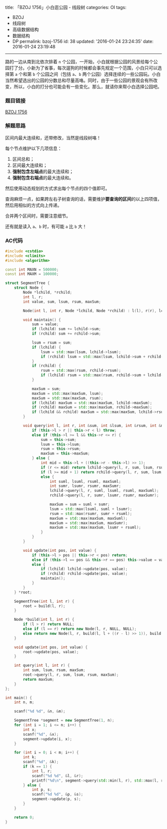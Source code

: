 title: 「BZOJ 1756」小白逛公园 - 线段树
categories: OI
tags: 
  - BZOJ
  - 线段树
  - 高级数据结构
  - 数据结构
  - DP
permalink: bzoj-1756
id: 38
updated: '2016-01-24 23:24:35'
date: 2016-01-24 23:19:48
---

路的一边从南到北依次排着 `n` 个公园，一开始，小白就根据公园的风景给每个公园打了分。小新为了省事，每次遛狗的时候都会事先规定一个范围，小白只可以选择第 `a` 个和第 `b` 个公园之间（包括 `a`、`b` 两个公园）选择连续的一些公园玩。小白当然希望选出的公园的分数总和尽量高咯。同时，由于一些公园的景观会有所改变，所以，小白的打分也可能会有一些变化。那么，就请你来帮小白选择公园吧。

<!-- more -->

### 题目链接
[BZOJ 1756](http://www.lydsy.com/JudgeOnline/problem.php?id=1756)

### 解题思路
区间内最大连续和，还带修改，当然是线段树咯！

每个节点维护以下几项信息：

1. 区间总和；
2. 区间最大连续和；
3. **强制包含左端点**的最大连续和；
4. **强制包含右端点**的最大连续和。

然后使用动态规划的方式求出每个节点的四个值即可。

查询麻烦一点，如果跨左右子树查询的话，需要维护**要查询的区间**的以上四项值，然后用相似的方式向上传递。

合并两个区间时，需要注意细节。

还有就是读入 `a`、`b` 时，有可能 `a` 比 `b` 大！

### AC代码
```cpp
#include <cstdio>
#include <climits>
#include <algorithm>

const int MAXN = 500000;
const int MAXM = 100000;

struct SegmentTree {
	struct Node {
		Node *lchild, *rchild;
		int l, r;
		int value, sum, lsum, rsum, maxSum;

		Node(int l, int r, Node *lchild, Node *rchild) : l(l), r(r), lchild(lchild), rchild(rchild) {}

		void maintain() {
			sum = value;
			if (lchild) sum += lchild->sum;
			if (rchild) sum += rchild->sum;

			lsum = rsum = sum;
			if (lchild) {
				lsum = std::max(lsum, lchild->lsum);
				if (rchild) lsum = std::max(lsum, lchild->sum + rchild->lsum);
			}
			if (rchild) {
				rsum = std::max(rsum, rchild->rsum);
				if (lchild) rsum = std::max(rsum, rchild->sum + lchild->rsum);
			}

			maxSum = sum;
			maxSum = std::max(maxSum, lsum);
			maxSum = std::max(maxSum, rsum);
			if (lchild) maxSum = std::max(maxSum, lchild->maxSum);
			if (rchild) maxSum = std::max(maxSum, rchild->maxSum);
			if (lchild && rchild) maxSum = std::max(maxSum, lchild->rsum + rchild->lsum);
		}

		void query(int l, int r, int &sum, int &lsum, int &rsum, int &maxSum) {
			if (this->l > r || this->r < l) throw;
			else if (this->l >= l && this->r <= r) {
				sum = this->sum;
				lsum = this->lsum;
				rsum = this->rsum;
				maxSum = this->maxSum;
			} else {
				int mid = this->l + ((this->r - this->l) >> 1);
				if (r <= mid) return lchild->query(l, r, sum, lsum, rsum, maxSum);
				if (l >= mid + 1) return rchild->query(l, r, sum, lsum, rsum, maxSum);
				else {
					int suml, lsuml, rsuml, maxSuml;
					int sumr, lsumr, rsumr, maxSumr;
					lchild->query(l, r, suml, lsuml, rsuml, maxSuml);
					rchild->query(l, r, sumr, lsumr, rsumr, maxSumr);

					maxSum = sum = suml + sumr;
					lsum = std::max(lsuml, suml + lsumr);
					rsum = std::max(rsumr, sumr + rsuml);
					maxSum = std::max(maxSum, maxSuml);
					maxSum = std::max(maxSum, maxSumr);
					maxSum = std::max(maxSum, lsumr + rsuml);
				}
			}
		}

		void update(int pos, int value) {
			if (this->l > pos || this->r < pos) return;
			else if (this->l == pos && this->r == pos) this->value = value, maintain();
			else {
				if (lchild) lchild->update(pos, value);
				if (rchild) rchild->update(pos, value);
				maintain();
			}
		}
	} *root;

	SegmentTree(int l, int r) {
		root = build(l, r);
	}

	Node *build(int l, int r) {
		if (l > r) return NULL;
		else if (l == r) return new Node(l, r, NULL, NULL);
		else return new Node(l, r, build(l, l + ((r - l) >> 1)), build(l + ((r - l) >> 1) + 1, r));
	}

	void update(int pos, int value) {
		root->update(pos, value);
	}

	int query(int l, int r) {
		int sum, lsum, rsum, maxSum;
		root->query(l, r, sum, lsum, rsum, maxSum);
		return maxSum;
	}
};

int main() {
	int n, m;

	scanf("%d %d", &n, &m);

	SegmentTree *segment = new SegmentTree(1, n);
	for (int i = 1; i <= n; i++) {
		int x;
		scanf("%d", &x);
		segment->update(i, x);
	}

	for (int i = 0; i < m; i++) {
		int k;
		scanf("%d", &k);
		if (k == 1) {
			int l, r;
			scanf("%d %d", &l, &r);
			printf("%d\n", segment->query(std::min(l, r), std::max(l, r)));
		} else {
			int p, s;
			scanf("%d %d", &p, &s);
			segment->update(p, s);
		}
	}

	return 0;
}
```
